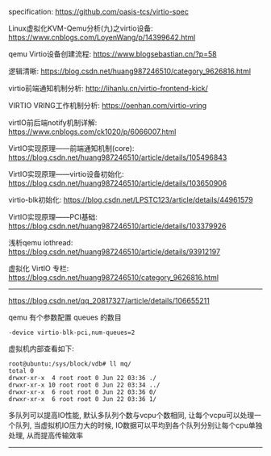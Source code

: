 
specification: https://github.com/oasis-tcs/virtio-spec




Linux虚拟化KVM-Qemu分析(九)之virtio设备: https://www.cnblogs.com/LoyenWang/p/14399642.html

qemu Virtio设备创建流程: https://www.blogsebastian.cn/?p=58



逻辑清晰: https://blog.csdn.net/huang987246510/category_9626816.html


virtio前端通知机制分析: http://lihanlu.cn/virtio-frontend-kick/

VIRTIO VRING工作机制分析: https://oenhan.com/virtio-vring

virtIO前后端notify机制详解: https://www.cnblogs.com/ck1020/p/6066007.html

VirtIO实现原理——前端通知机制(core): https://blog.csdn.net/huang987246510/article/details/105496843


VirtIO实现原理——virtio设备初始化: https://blog.csdn.net/huang987246510/article/details/103650906

virtio-blk初始化: https://blog.csdn.net/LPSTC123/article/details/44961579

VirtIO实现原理——PCI基础: https://blog.csdn.net/huang987246510/article/details/103379926

浅析qemu iothread: https://blog.csdn.net/huang987246510/article/details/93912197


虚拟化 VirtIO 专栏: https://blog.csdn.net/huang987246510/category_9626816.html


---

https://blog.csdn.net/qq_20817327/article/details/106655211

qemu 有个参数配置 queues 的数目

```
-device virtio-blk-pci,num-queues=2
```

虚拟机内部查看如下: 

```
root@ubuntu:/sys/block/vdb# ll mq/
total 0
drwxr-xr-x  4 root root 0 Jun 22 03:36 ./
drwxr-xr-x 10 root root 0 Jun 22 03:34 ../
drwxr-xr-x  6 root root 0 Jun 22 03:36 0/
drwxr-xr-x  6 root root 0 Jun 22 03:36 1/
```

多队列可以提高IO性能, 默认多队列个数与vcpu个数相同, 让每个vcpu可以处理一个队列, 当虚拟机IO压力大的时候, IO数据可以平均到各个队列分别让每个cpu单独处理, 从而提高传输效率

---


